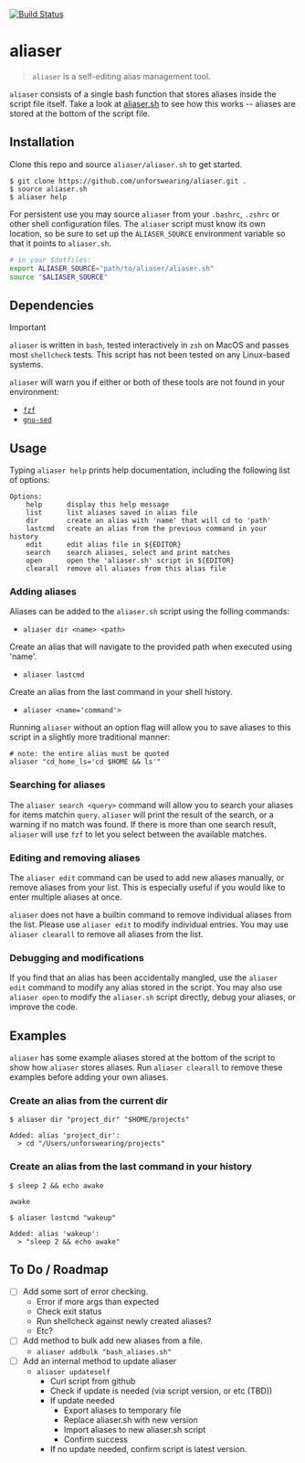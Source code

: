[![Build Status](https://github.com/unforswearing/aliaser/actions/workflows/shellcheck.yml/badge.svg)](https://github.com/unforswearing/aliaser/actions/workflows/shellcheck.yml)

# aliaser

> `aliaser` is a self-editing alias management tool.

`aliaser` consists of a single bash function that stores aliases inside the script file itself. Take a look at [aliaser.sh](aliaser.sh) to see how this works -- aliases are stored at the bottom of the script file.

## Installation

Clone this repo and source `aliaser/aliaser.sh` to get started.

```console
$ git clone https://github.com/unforswearing/aliaser.git .
$ source aliaser.sh
$ aliaser help
```

For persistent use you may source `aliaser` from your `.bashrc`, `.zshrc` or other shell configuration files. The `aliaser` script must know its own location, so be sure to set up the `ALIASER_SOURCE` environment variable so that it points to `aliaser.sh`.

```bash
# in your $dotfiles:
export ALIASER_SOURCE="path/to/aliaser/aliaser.sh"
source "$ALIASER_SOURCE"
```

## Dependencies

> [!IMPORTANT]
> `aliaser` is written in `bash`, tested interactively in `zsh` on MacOS and passes most `shellcheck` tests. This script has not been tested on any Linux-based systems.

`aliaser` will warn you if either or both of these tools are not found in your environment:

- [`fzf`](https://github.com/junegunn/fzf)
- [`gnu-sed`](https://www.gnu.org/software/sed/)

## Usage

Typing `aliaser help` prints  help documentation, including the following list of options:

```
Options:
    help      display this help message
    list      list aliases saved in alias file
    dir       create an alias with 'name' that will cd to 'path'
    lastcmd   create an alias from the previous command in your history
    edit      edit alias file in ${EDITOR}
    search    search aliases, select and print matches
    open      open the 'aliaser.sh' script in ${EDITOR}
    clearall  remove all aliases from this alias file
```

### Adding aliases

Aliases can be added to the `aliaser.sh` script using the folling commands:

- `aliaser dir <name> <path>`

Create an alias that will navigate to the provided path when executed using 'name'.

- `aliaser lastcmd `

Create an alias from the last command in your shell history.

- `aliaser <name='command'>`

Running `aliaser` without an option flag will allow you to save aliases to this script in a slightly more traditional manner:

```console
# note: the entire alias must be quoted
aliaser "cd_home_ls='cd $HOME && ls'"
```

### Searching for aliases

The `aliaser search <query>` command will allow you to search your aliases for items matchin `query`. `aliaser` will print the result of the search, or a warning if no match was found. If there is more than one search result, `aliaser` will use `fzf` to let you select between the available matches.

### Editing and removing aliases

The `aliaser edit` command can be used to add new aliases manually, or remove aliases from your list. This is especially useful if you would like to enter multiple aliases at once.

`aliaser` does not have a builtin command to remove individual aliases from the list. Please use `aliaser edit` to modify individual entries. You may use `aliaser clearall` to remove all aliases from the list.

### Debugging and modifications

If you find that an alias has been accidentally mangled, use the `aliaser edit` command to modify any alias stored in the script. You may also use `aliaser open` to modify the `aliaser.sh` script directly, debug your aliases, or improve the code.

## Examples

`aliaser` has some example aliases stored at the bottom of the script to show how `aliaser` stores aliases. Run `aliaser clearall` to remove these examples before adding your own aliases.

### Create an alias from the current dir

```console
$ aliaser dir "project_dir" "$HOME/projects"

Added: alias 'project_dir':
  > cd "/Users/unforswearing/projects"
```

### Create an alias from the last command in your history

```console
$ sleep 2 && echo awake

awake

$ aliaser lastcmd "wakeup"

Added: alias 'wakeup':
  > "sleep 2 && echo awake"
```

## To Do / Roadmap

- [ ] Add some sort of error checking.
    - Error if more args than expected
    - Check exit status
    - Run shellcheck against newly created aliases?
    - Etc?
- [ ] Add method to bulk add new aliases from a file.
    - `aliaser addbulk "bash_aliases.sh"`
- [ ] Add an internal method to update aliaser
    - `aliaser updateself`
      - Curl script from github
      - Check if update is needed (via script version, or etc (TBD))
      - If update needed
          - Export aliases to temporary file
          - Replace aliaser.sh with new version
          - Import aliases to new aliaser.sh script
          - Confirm success
      - If no update needed, confirm script is latest version.


<!--
### Search for an alias and use the matching command in a script

In your terminal:

```console
$ shfmt -i 2
$ aliaser lastcmd "format"
```

Use the `format` alias in a script:

```bash
# new_script.sh
source aliaser.sh

# use 'format'
"$EDITOR" ./build.sh
build_formatted=$(aliaser search "format" "./build.sh")
```
-->

